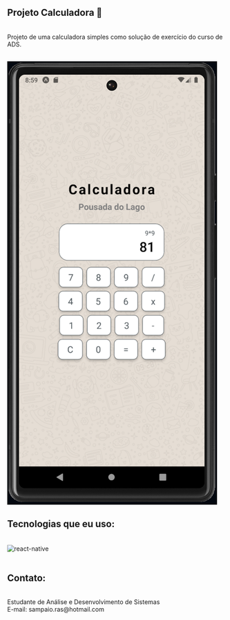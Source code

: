 ## Projeto Calculadora 👋
<br/>
Projeto de uma calculadora simples como solução de exercício do curso de ADS.
<br/>

<br/>

![Imagem da tela principal da Calculadora](Calculadora.PNG)


## Tecnologias que eu uso:

<div style="display: inline_block"><br/>

<img align="center" alt="react-native" src="https://img.shields.io/badge/React_Native-20232A?style=for-the-badge&logo=react&logoColor=61DAFB"/>

</div><br/>

## Contato:
<br/>
Estudante de Análise e Desenvolvimento de Sistemas

<br/>
E-mail: sampaio.ras@hotmail.com
